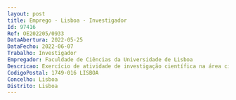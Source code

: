 ```yaml
--- 
layout: post
title: Emprego - Lisboa - Investigador
Id: 97416
Ref: OE202205/0933
DataAbertura: 2022-05-25
DataFecho: 2022-06-07
Trabalho: Investigador
Empregador: Faculdade de Ciências da Universidade de Lisboa
Descricao: Exercício de atividade de investigação científica na área científica de Biologia Celular e Molecular, em regime de contrato de trabalho em funções públicas a termo resolutivo certo, pelo prazo de três anos, no âmbito do Concurso Estímulo ao Emprego Científico Institucional   2º Edição.
CodigoPostal: 1749-016 LISBOA
Concelho: Lisboa
Distrito: Lisboa
--- 
```

